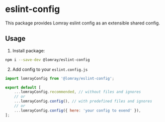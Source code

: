 # eslint-config

This package provides Lomray eslint config as an extensible shared config.

## Usage

1. Install package:

  ```sh
  npm i --save-dev @lomray/eslint-config
  ```

2. Add config to your `eslint.config.js`
```js
import lomrayConfig from '@lomray/eslint-config';

export default [
    ...lomrayConfig.recommended, // without files and ignores
    // or
    ...lomrayConfig.config(), // with predefined files and ignores
    // or
    ...lomrayConfig.config({ here: 'your config to exend' }),
];
```
